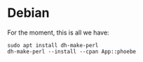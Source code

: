 # Debian

For the moment, this is all we have:

```
sudo apt install dh-make-perl
dh-make-perl --install --cpan App::phoebe
```
